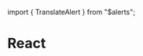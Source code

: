 import { TranslateAlert } from "\$alerts";

# React

<TranslateAlert href="/ru/wiki/react/" version="Russian" />

